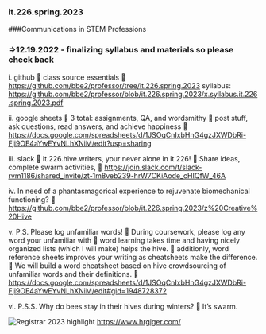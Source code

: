 ### it.226.spring.2023
###Communications in STEM Professions
### **=>12.19.2022 - finalizing syllabus and materials so please check back**

i.	github
	class source essentials
	https://github.com/bbe2/professor/tree/it.226.spring.2023
syllabus: https://github.com/bbe2/professor/blob/it.226.spring.2023/x.syllabus.it.226.spring.2023.pdf

ii.	google sheets
	3 total: assignments, QA, and wordsmithy
	post stuff, ask questions, read answers, and achieve happiness
	https://docs.google.com/spreadsheets/d/1JSOqCnIxbHnG4gzJXWDbRi-Fji9OE4aYwEYvNLhXNiM/edit?usp=sharing

iii.	slack
	it.226.hive.writers, your never alone in it.226!
	Share ideas, complete swarm activities, 
	https://join.slack.com/t/slack-rvm1186/shared_invite/zt-1m8veb239-hrW7CKiAode_cHIQfW_46A

iv.	In need of a phantasmagorical experience to rejuvenate biomechanical functioning?
	https://github.com/bbe2/professor/blob/it.226.spring.2023/z%20Creative%20Hive

v.	P.S. Please log unfamiliar words!
	During coursework, please log any word your unfamiliar with
	word learning takes time and having nicely organized lists (which I will make) helps the hive.
	additionly, word reference sheets improves your writing as cheatsheets make the difference.
	We will build a word cheatsheet based on hive crowdsourcing of unfamiliar words and their definitions.
	https://docs.google.com/spreadsheets/d/1JSOqCnIxbHnG4gzJXWDbRi-Fji9OE4aYwEYvNLhXNiM/edit#gid=1948728372

vi.	P.S.S. Why do bees stay in their hives during winters?
	It’s swarm.


![Registrar 2023 highlight](https://user-images.githubusercontent.com/59778456/209231742-fbb14a1c-ded9-4b95-bda8-6d6e01df86a8.JPG)
https://www.hrgiger.com/
